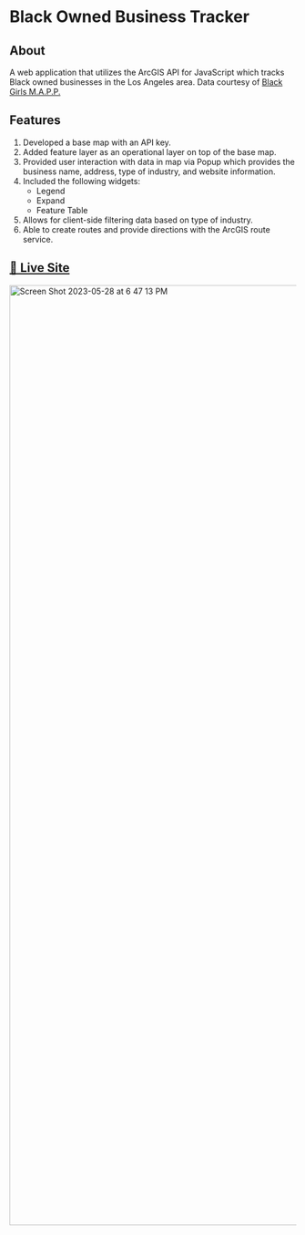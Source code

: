 # Black Owned Business Tracker
## About
<p>A web application that utilizes the ArcGIS API for JavaScript which tracks Black owned businesses in the Los Angeles area. Data courtesy of <a href="https://bgmapp.org/">Black Girls M.A.P.P.</a></p>

## Features
<ol>
  <li>Developed a base map with an API key.</li>
  <li>Added feature layer as an operational layer on top of the base map.</li>
  <li>Provided user interaction with data in map via Popup which provides the business name, address, type of industry, and website information.</li>
  <li>Included the following widgets:<br>
    <ul>
      <li>Legend</li>
      <li>Expand</li>
      <li>Feature Table</li>
    </ul>
  </li>
  <li>Allows for client-side filtering data based on type of industry.</li>
  <li>Able to create routes and provide directions with the ArcGIS route service.</li>
</ol>

## <a target="_blank" href="https://blackownedbusinessinlosangeles.netlify.app">🔗 Live Site</a>
<img width="1649" alt="Screen Shot 2023-05-28 at 6 47 13 PM" src="https://github.com/EmilyJarecki/arcGIS/assets/107048020/788a81c3-8ad2-474d-a5bb-ddd41b865fbc">

<!-- ### Features to Implement 
- [ ]  -->
